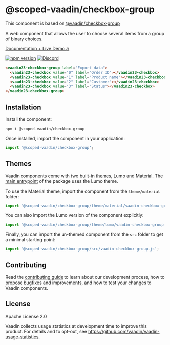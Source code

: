 # @scoped-vaadin/checkbox-group

This component is based on [@vaadin/checkbox-group](https://www.npmjs.com/package/@vaadin/checkbox-group)

A web component that allows the user to choose several items from a group of binary choices.

[Documentation + Live Demo ↗](https://vaadin.com/docs/latest/components/checkbox)

[![npm version](https://badgen.net/npm/v/@scoped-vaadin/checkbox-group)](https://www.npmjs.com/package/@scoped-vaadin/checkbox-group)
[![Discord](https://img.shields.io/discord/732335336448852018?label=discord)](https://discord.gg/PHmkCKC)

```html
<vaadin23-checkbox-group label="Export data">
  <vaadin23-checkbox value="0" label="Order ID"></vaadin23-checkbox>
  <vaadin23-checkbox value="1" label="Product name"></vaadin23-checkbox>
  <vaadin23-checkbox value="2" label="Customer"></vaadin23-checkbox>
  <vaadin23-checkbox value="3" label="Status"></vaadin23-checkbox>
</vaadin23-checkbox-group>
```

## Installation

Install the component:

```sh
npm i @scoped-vaadin/checkbox-group
```

Once installed, import the component in your application:

```js
import '@scoped-vaadin/checkbox-group';
```

## Themes

Vaadin components come with two built-in [themes](https://vaadin.com/docs/latest/styling), Lumo and Material.
The [main entrypoint](https://github.com/vaadin/web-components/blob/master/packages/checkbox-group/vaadin-checkbox-group.js) of the package uses the Lumo theme.

To use the Material theme, import the component from the `theme/material` folder:

```js
import '@scoped-vaadin/checkbox-group/theme/material/vaadin-checkbox-group.js';
```

You can also import the Lumo version of the component explicitly:

```js
import '@scoped-vaadin/checkbox-group/theme/lumo/vaadin-checkbox-group.js';
```

Finally, you can import the un-themed component from the `src` folder to get a minimal starting point:

```js
import '@scoped-vaadin/checkbox-group/src/vaadin-checkbox-group.js';
```

## Contributing

Read the [contributing guide](https://vaadin.com/docs/latest/contributing/overview) to learn about our development process, how to propose bugfixes and improvements, and how to test your changes to Vaadin components.

## License

Apache License 2.0

Vaadin collects usage statistics at development time to improve this product.
For details and to opt-out, see https://github.com/vaadin/vaadin-usage-statistics.
